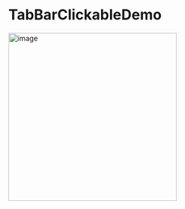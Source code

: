 # TabBarClickableDemo

<img width="333" alt="image" src="https://github.com/chanoktrue/TabBarClickableDemo/assets/3993516/cccd8f74-05fc-4091-85c3-af3f18c76ae1">
